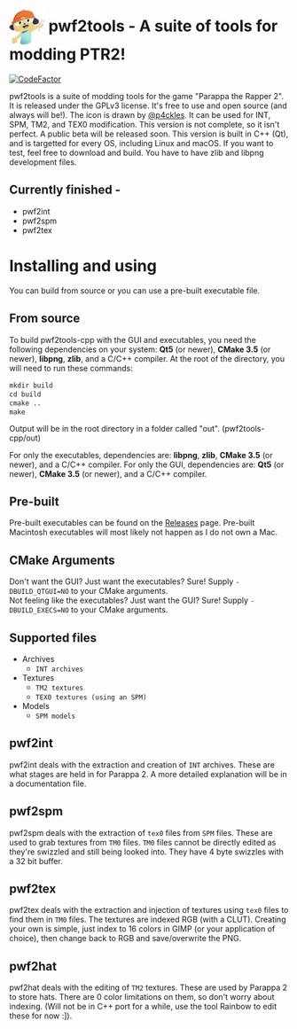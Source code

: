 # <img src="img/pwf2tools-x64.png" align="center"> pwf2tools - A suite of tools for modding PTR2! </img>

[![CodeFactor](https://www.codefactor.io/repository/github/pahaze/pwf2tools-cpp/badge)](https://www.codefactor.io/repository/github/pahaze/pwf2tools-cpp)

 pwf2tools is a suite of modding tools for the game "Parappa the Rapper 2". It is released under the GPLv3 license. It's free to use and open source (and always will be!). The icon is drawn by [@p4ckles](https://twitter.com/p4ckles). It can be used for INT, SPM, TM2, and TEX0 modification. This version is not complete, so it isn't perfect. A public beta will be released soon. This version is built in C++ (Qt), and is targetted for every OS, including Linux and macOS. If you want to test, feel free to download and build. You have to have zlib and libpng development files. 

## Currently finished -

  * pwf2int
  * pwf2spm
  * pwf2tex

# Installing and using
You can build from source or you can use a pre-built executable file.

## From source
To build pwf2tools-cpp with the GUI and executables, you need the following dependencies on your system: **Qt5** (or newer), **CMake 3.5** (or newer), **libpng**, **zlib**, and a C/C++ compiler. At the root of the directory, you will need to run these commands:

    mkdir build
    cd build
    cmake ..
    make

Output will be in the root directory in a folder called "out". (pwf2tools-cpp/out)

For only the executables, dependencies are: **libpng**, **zlib**, **CMake 3.5** (or newer), and a C/C++ compiler.
For only the GUI, dependencies are: **Qt5** (or newer), **CMake 3.5** (or newer), and a C/C++ compiler.

## Pre-built
Pre-built executables can be found on the [Releases](https://github.com/pahaze/pwf2tools-cpp/releases) page. Pre-built Macintosh executables will most likely not happen as I do not own a Mac.


## CMake Arguments

Don't want the GUI? Just want the executables? Sure! Supply `-DBUILD_QTGUI=NO` to your CMake arguments. \
Not feeling like the executables? Just want the GUI? Sure! Supply `-DBUILD_EXECS=NO` to your CMake arguments.

## Supported files
  * Archives
    - `INT archives`
  * Textures
    - `TM2 textures`
    - `TEX0 textures (using an SPM)`
  * Models
    - `SPM models`

## pwf2int

pwf2int deals with the extraction and creation of `INT` archives. These are what stages are held in for Parappa 2. A more detailed explanation will be in a documentation file.

## pwf2spm

pwf2spm deals with the extraction of `tex0` files from `SPM` files. These are used to grab textures from `TM0` files. `TM0` files cannot be directly edited as they're swizzled and still being looked into. They have 4 byte swizzles with a 32 bit buffer.

## pwf2tex

pwf2tex deals with the extraction and injection of textures using `tex0` files to find them in `TM0` files. The textures are indexed RGB (with a CLUT). Creating your own is simple, just index to 16 colors in GIMP (or your application of choice), then change back to RGB and save/overwrite the PNG.

## pwf2hat

pwf2hat deals with the editing of `TM2` textures. These are used by Parappa 2 to store hats. There are 0 color limitations on them, so don't worry about indexing. (Will not be in C++ port for a while, use the tool Rainbow to edit these for now :]).